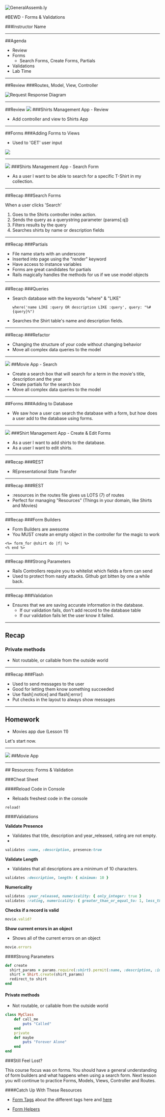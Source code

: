![GeneralAssemb.ly](https://github.com/generalassembly/ga-ruby-on-rails-for-devs/raw/master/images/ga.png "GeneralAssemb.ly")

#BEWD - Forms & Validations

###Instructor Name

---


##Agenda

*	Review
*	Forms
	*	Search Forms, Create Forms, Partials
*	Validations
*	Lab Time

---


##Review
###Routes, Model, View, Controller

![Request Response Diagram](../../assets/rails/response_request.png)

---


##Review
<img id ='icon' src="../../assets/ICL_icons/Code_along_icon_md.png">
###Shirts Management App - Review

*	Add controller and view to Shirts App

---

##Forms
###Adding Forms to Views

*	Used to 'GET' user input

![](../../assets/rails/form.png)

---


<img id ='icon' src="../../assets/ICL_icons/Code_along_icon_md.png">
###Shirts Management App - Search Form

*	As a user I want to be able to search for a specific T-Shirt in my collection.

---

##Recap
###Search Forms

When a user clicks 'Search'

1.  Goes to the Shirts controller index action.
2.  Sends the query as a querystring parameter (params[:q])
3.  Filters results by the query
4.  Searches shirts by name or description fields


---


##Recap
###Partials

*	File name starts with an underscore
*	Inserted into page using the "render" keyword
*	Have access to instance variables
*	Forms are great candidates for partials
*	Rails magically handles the methods for us if we use model objects

---


##Recap
###Queries

*	Search database with the keywords "where" & "LIKE"

		where('name LIKE :query OR description LIKE :query', query: "%#{query}%")
*	Searches the Shirt table's name and description fields.

---


##Recap
###Refactor

*	Changing the structure of your code without changing behavior
*	Move all complex data queries to the model

---


<img id ='icon' src="../../assets/ICL_icons/Exercise_icon_md.png">
##Movie App - Search

*	Create a search box that will search for a term in the movie's title, description and the year
*	Create partials for the search box
*	Move all complex data queries to the model

---



##Forms
###Adding to Database

*	We saw how a user can search the database with a form, but how does a user add to the database using forms.

---


<img id ='icon' src="../../assets/ICL_icons/Code_along_icon_md.png">
###Shirt Management App - Create & Edit Forms

*	As a user I want to add shirts to the database.
*	As a user I want to edit shirts.

---


##Recap
###REST

*	REpresentational State Transfer

---

##Recap
###REST

*	:resources in the routes file gives us LOTS (7) of routes
*	Perfect for managing "Resources" (Things in your domain, like Shirts and Movies)

---


##Recap
###Form Builders

*	Form Builders are awesome
*	You MUST create an empty object in the controller for the magic to work


``` htmlmixed
<%= form_for @shirt do |f| %>
<% end %>
```

---


##Recap
###Strong Parameters

*	Rails Controllers require you to whitelist which fields a form can send
*	Used to protect from nasty attacks. Github got bitten by one a while back.

---


##Recap
###Validation

*	Ensures that we are saving accurate information in the database.
	*	If our validation fails, don't add record to the database table
	*	If our validation fails let the user know it failed.
---



## Recap
### Private methods

*	Not routable, or callable from the outside world

---


##Recap
###Flash

*	Used to send messages to the user
*	Good for letting them know something succeeded
*	Use flash[:notice] and flash[:error]
*	Put checks in the layout to always show messages

---


## Homework

* Movies app due (Lesson 11)

Let's start now.

---


<img id ='icon' src="../../assets/ICL_icons/Exercise_icon_md.png">
##Movie App

---




<div id="resources">
## Resources: Forms & Validation

###Cheat Sheet

####Reload Code in Console

*	Reloads freshest code in the console

``` ruby
reload!
```

####Validations

__Validate Presence__

*	Validates that title, description and year_released, rating are not empty.
*
``` ruby
validates :name, :description, presence:true
```

__Validate Length__

*	Validates that all descriptions are a minimum of 10 characters.

``` ruby
validates :description, length: { minimum: 10 }
```

__Numericality__

``` ruby
validates :year_released, numericality: { only_integer: true }
validates :rating, numericality: { greater_than_or_equal_to: 1, less_than_or_equal_to: 5, only_integer: true }
```

__Checks if a record is valid__

``` ruby
movie.valid?
```

__Show current errors in an object__

*	Shows all of the current errors on an object

``` ruby
movie.errors
```


####Strong Parameters

``` ruby
def create
  shirt_params = params.require(:shirt).permit(:name, :description, :image)
  shirt = Shirt.create(shirt_params)
  redirect_to shirt
end
```


#### Private methods

*	Not routable, or callable from the outside world

```ruby
class MyClass
	def call_me
		puts "Called"
	end
	private
	def maybe
		puts "Forever Alone"
	end
end
```


###Still Feel Lost?

This course focus was on forms. You should have a general understanding of form builders and what happens when using a search form. Next lesson you will continue to practice Forms, Models, Views, Controller and Routes.

####Catch Up With These Resources

*	[Form Tags](http://edgeguides.rubyonrails.org/form_helpers.html) about the different tags here and [here](http://api.rubyonrails.org/classes/ActionView/Helpers/FormTagHelper.html)

*	[Form Helpers](http://api.rubyonrails.org/classes/ActionView/Helpers/FormHelper.html)

